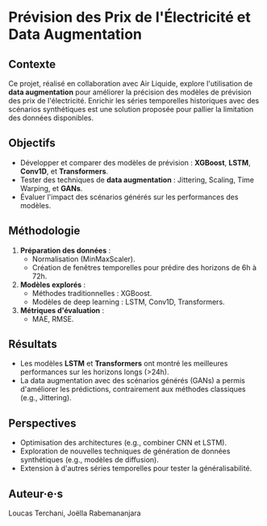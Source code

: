 # Prévision des Prix de l'Électricité et Data Augmentation

## Contexte
Ce projet, réalisé en collaboration avec Air Liquide, explore l'utilisation de **data augmentation** pour améliorer la précision des modèles de prévision des prix de l'électricité. Enrichir les séries temporelles historiques avec des scénarios synthétiques est une solution proposée pour pallier la limitation des données disponibles.

## Objectifs
- Développer et comparer des modèles de prévision : **XGBoost**, **LSTM**, **Conv1D**, et **Transformers**.
- Tester des techniques de **data augmentation** : Jittering, Scaling, Time Warping, et **GANs**.
- Évaluer l'impact des scénarios générés sur les performances des modèles.

## Méthodologie
1. **Préparation des données** :
   - Normalisation (MinMaxScaler).
   - Création de fenêtres temporelles pour prédire des horizons de 6h à 72h.
2. **Modèles explorés** :
   - Méthodes traditionnelles : XGBoost.
   - Modèles de deep learning : LSTM, Conv1D, Transformers.
3. **Métriques d'évaluation** :
   - MAE, RMSE.

## Résultats
- Les modèles **LSTM** et **Transformers** ont montré les meilleures performances sur les horizons longs (>24h).
- La data augmentation avec des scénarios générés (GANs) a permis d'améliorer les prédictions, contrairement aux méthodes classiques (e.g., Jittering).

## Perspectives
- Optimisation des architectures (e.g., combiner CNN et LSTM).
- Exploration de nouvelles techniques de génération de données synthétiques (e.g., modèles de diffusion).
- Extension à d'autres séries temporelles pour tester la généralisabilité.

## Auteur·e·s
Loucas Terchani, Joëlla Rabemananjara
